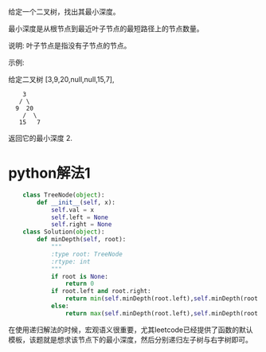 给定一个二叉树，找出其最小深度。

最小深度是从根节点到最近叶子节点的最短路径上的节点数量。

说明: 叶子节点是指没有子节点的节点。

示例:

给定二叉树 [3,9,20,null,null,15,7],
```
    3
   / \
  9  20
    /  \
   15   7
```
返回它的最小深度  2.

# python解法1
```Python
	class TreeNode(object):
		def __init__(self, x):
			self.val = x
			self.left = None
			self.right = None
	class Solution(object):
	    def minDepth(self, root):
	        """
	        :type root: TreeNode
	        :rtype: int
	        """
	        if root is None:
	            return 0
	        if root.left and root.right:
	            return min(self.minDepth(root.left),self.minDepth(root.right))+1;
	        else:
	            return max(self.minDepth(root.left),self.minDepth(root.right))+1;
```

在使用递归解法的时候，宏观语义很重要，尤其leetcode已经提供了函数的默认模板，该题就是想求该节点下的最小深度，然后分别递归左子树与右字树即可。     